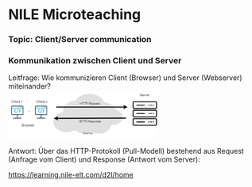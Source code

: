 # NILE Microteaching

### Topic: Client/Server communication

### Kommunikation zwischen Client und Server
Leitfrage: Wie kommunizieren Client (Browser) und Server (Webserver) miteinander?<br/>
<img src="client-server-1-NILE-1.png" width="60%" height=auto />

Antwort: Über das HTTP-Protokoll (Pull-Modell) bestehend aus Request (Anfrage vom Client) und 
Response (Antwort vom Server):

https://learning.nile-elt.com/d2l/home